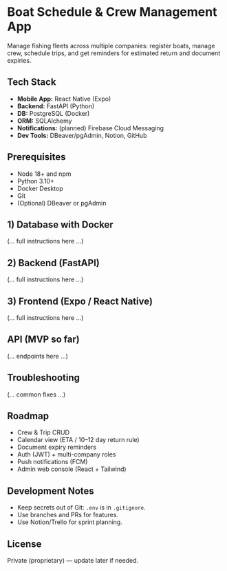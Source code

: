 # Boat Schedule & Crew Management App

Manage fishing fleets across multiple companies: register boats, manage crew, schedule trips, and get reminders for estimated return and document expiries.

## Tech Stack
- **Mobile App:** React Native (Expo)
- **Backend:** FastAPI (Python)
- **DB:** PostgreSQL (Docker)
- **ORM:** SQLAlchemy
- **Notifications:** (planned) Firebase Cloud Messaging
- **Dev Tools:** DBeaver/pgAdmin, Notion, GitHub


## Prerequisites
- Node 18+ and npm
- Python 3.10+
- Docker Desktop
- Git
- (Optional) DBeaver or pgAdmin

## 1) Database with Docker
(… full instructions here …)

## 2) Backend (FastAPI)
(… full instructions here …)

## 3) Frontend (Expo / React Native)
(… full instructions here …)

## API (MVP so far)
(… endpoints here …)

## Troubleshooting
(… common fixes …)

## Roadmap
- Crew & Trip CRUD
- Calendar view (ETA / 10–12 day return rule)
- Document expiry reminders
- Auth (JWT) + multi-company roles
- Push notifications (FCM)
- Admin web console (React + Tailwind)

## Development Notes
- Keep secrets out of Git: `.env` is in `.gitignore`.
- Use branches and PRs for features.
- Use Notion/Trello for sprint planning.

## License
Private (proprietary) — update later if needed.

